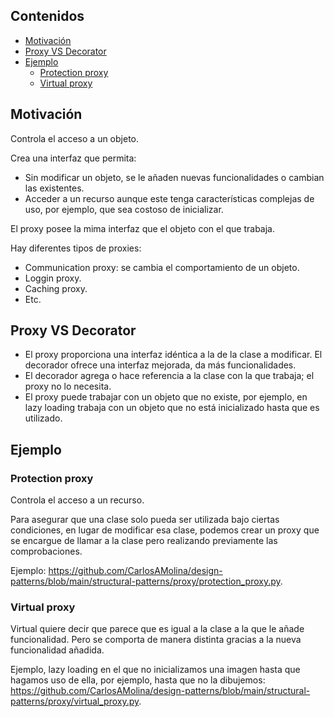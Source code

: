 ## Contenidos

- [Motivación](#motivación)
- [Proxy VS Decorator](#proxy-vs-decorator)
- [Ejemplo](#ejemplo)
  - [Protection proxy](#protection-proxy)
  - [Virtual proxy](#virtual-proxy)

## Motivación

Controla el acceso a un objeto.

Crea una interfaz que permita:

- Sin modificar un objeto, se le añaden nuevas funcionalidades o cambian las existentes.
- Acceder a un recurso aunque este tenga características complejas de uso, por ejemplo, que sea costoso de inicializar.

El proxy posee la mima interfaz que el objeto con el que trabaja.

Hay diferentes tipos de proxies:

- Communication proxy: se cambia el comportamiento de un objeto.
- Loggin proxy.
- Caching proxy.
- Etc.

## Proxy VS Decorator

- El proxy proporciona una interfaz idéntica a la de la clase a modificar. El decorador ofrece una interfaz mejorada, da más funcionalidades.
- El decorador agrega o hace referencia a la clase con la que trabaja; el proxy no lo necesita.
- El proxy puede trabajar con un objeto que no existe, por ejemplo, en lazy loading trabaja con un objeto que no está inicializado hasta que es utilizado.

## Ejemplo

### Protection proxy

Controla el acceso a un recurso.

Para asegurar que una clase solo pueda ser utilizada bajo ciertas condiciones, en lugar de modificar esa clase, podemos crear un proxy que se encargue de llamar a la clase pero realizando previamente las comprobaciones.

Ejemplo: <https://github.com/CarlosAMolina/design-patterns/blob/main/structural-patterns/proxy/protection_proxy.py>.

### Virtual proxy

Virtual quiere decir que parece que es igual a la clase a la que le añade funcionalidad. Pero se comporta de manera distinta gracias a la nueva funcionalidad añadida.

Ejemplo, lazy loading en el que no inicializamos una imagen hasta que hagamos uso de ella, por ejemplo, hasta que no la dibujemos: <https://github.com/CarlosAMolina/design-patterns/blob/main/structural-patterns/proxy/virtual_proxy.py>.

